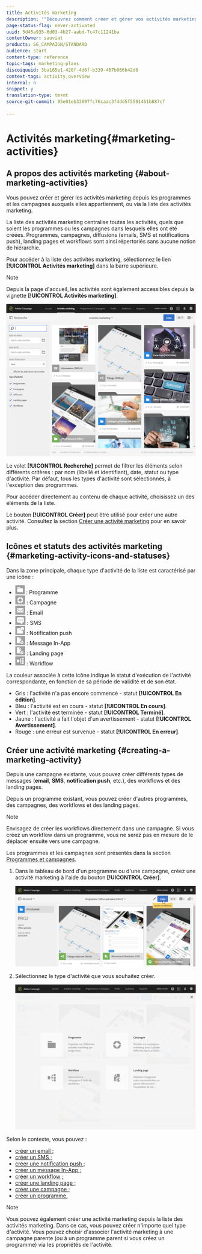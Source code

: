 ```yaml
---
title: Activités marketing
description: '"Découvrez comment créer et gérer vos activités marketing : campagnes, diffusions email, SMS et par notification push, landing pages, workflows. Vous pouvez facilement créer une activité, éditer une activité existante et consulter leur état et validité."'
page-status-flag: never-activated
uuid: 5d45a935-6d03-4b27-aabd-7c47c11241ba
contentOwner: sauviat
products: SG_CAMPAIGN/STANDARD
audience: start
content-type: reference
topic-tags: marketing-plans
discoiquuid: 3ba165e1-420f-4d6f-b339-467b066b42d0
context-tags: activity,overview
internal: n
snippet: y
translation-type: tm+mt
source-git-commit: 95e01eb33097fc76caac3f4dd5f5591461b887cf

---
```



# Activités marketing{#marketing-activities}

## A propos des activités marketing {#about-marketing-activities}

Vous pouvez créer et gérer les activités marketing depuis les programmes et les campagnes auxquels elles appartiennent, ou via la liste des activités marketing.

La liste des activités marketing centralise toutes les activités, quels que soient les programmes ou les campagnes dans lesquels elles ont été créées. Programmes, campagnes, diffusions (emails, SMS et notifications push), landing pages et workflows sont ainsi répertoriés sans aucune notion de hiérarchie.

Pour accéder à la liste des activités marketing, sélectionnez le lien **[!UICONTROL Activités marketing]** dans la barre supérieure.

>[!NOTE]
>
>Depuis la page d'accueil, les activités sont également accessibles depuis la vignette **[!UICONTROL Activités marketing]**.

![](assets/marketing_activities_1.png)

Le volet **[!UICONTROL Recherche]** permet de filtrer les éléments selon différents critères : par nom (libellé et identifiant), date, statut ou type d'activité. Par défaut, tous les types d'activité sont sélectionnés, à l'exception des programmes.

Pour accéder directement au contenu de chaque activité, choisissez un des éléments de la liste.

Le bouton **[!UICONTROL Créer]** peut être utilisé pour créer une autre activité. Consultez la section [Créer une activité marketing](#creating-a-marketing-activity) pour en savoir plus.

## Icônes et statuts des activités marketing {#marketing-activity-icons-and-statuses}

Dans la zone principale, chaque type d'activité de la liste est caractérisé par une icône :

* ![](assets/marketing_program_icon.png) : Programme
* ![](assets/marketing_campaign_icon.png) : Campagne
* ![](assets/marketing_email_icon.png) : Email
* ![](assets/marketing_sms_icon.png) : SMS
* ![](assets/marketing_push_icon.png) : Notification push
* ![](assets/marketing_lp_icon.png) : Message In-App
* ![](assets/marketing_lp_icon.png) : Landing page
* ![](assets/marketing_workflow_icon.png) : Workflow

La couleur associée à cette icône indique le statut d'exécution de l'activité correspondante, en fonction de sa période de validité et de son état.

* Gris : l'activité n'a pas encore commencé - statut **[!UICONTROL En édition]**.
* Bleu : l'activité est en cours - statut **[!UICONTROL En cours]**.
* Vert : l'activité est terminée - statut **[!UICONTROL Terminé]**.
* Jaune : l'activité a fait l'objet d'un avertissement - statut **[!UICONTROL Avertissement]**.
* Rouge : une erreur est survenue - statut **[!UICONTROL En erreur]**.

## Créer une activité marketing {#creating-a-marketing-activity}

Depuis une campagne existante, vous pouvez créer différents types de messages (**email**, **SMS**, **notification push**, etc.), des workflows et des landing pages.

Depuis un programme existant, vous pouvez créer d'autres programmes, des campagnes, des workflows et des landing pages.

>[!NOTE]
>
>Envisagez de créer les workflows directement dans une campagne. Si vous créez un workflow dans un programme, vous ne serez pas en mesure de le déplacer ensuite vers une campagne.

Les programmes et les campagnes sont présentés dans la section [Programmes et campagnes](../../start/using/programs-and-campaigns.md).

1. Dans le tableau de bord d'un programme ou d'une campagne, créez une activité marketing à l'aide du bouton **[!UICONTROL Créer]**.

   ![](assets/marketing_activiy_creation_1.png)

1. Sélectionnez le type d'activité que vous souhaitez créer.

   ![](assets/marketing_activiy_creation_2.png)

Selon le contexte, vous pouvez :

* [créer un email ;](../../channels/using/creating-an-email.md)
* [créer un SMS ;](../../channels/using/creating-an-sms-message.md)
* [créer une notification push ;](../../channels/using/preparing-and-sending-a-push-notification.md)
* [créer un message In-App ;](../../channels/using/about-in-app-messaging.md)
* [créer un workflow ;](../../automating/using/building-a-workflow.md#creating-a-workflow)
* [créer une landing page ;](../../channels/using/getting-started-with-landing-pages.md)
* [créer une campagne ;](../../start/using/programs-and-campaigns.md#creating-a-campaign)
* [créer un programme.](../../start/using/programs-and-campaigns.md#creating-a-program)

>[!NOTE]
>
>Vous pouvez également créer une activité marketing depuis la liste des activités marketing. Dans ce cas, vous pouvez créer n'importe quel type d'activité. Vous pouvez choisir d'associer l'activité marketing à une campagne parente (ou à un programme parent si vous créez un programme) via les propriétés de l'activité.

